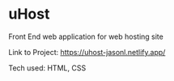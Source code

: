 # uHost
Front End web application for web hosting site

Link to Project: https://uhost-jasonl.netlify.app/

Tech used: HTML, CSS
